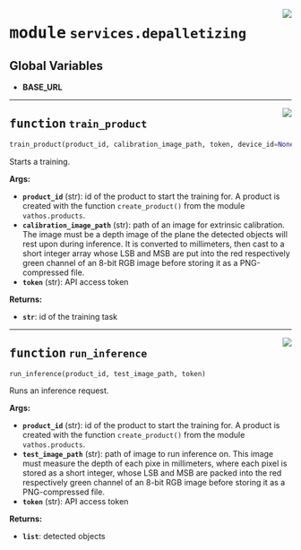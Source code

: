 <!-- markdownlint-disable -->

<a href="../vathos/services/depalletizing.py#L0"><img align="right" style="float:right;" src="https://img.shields.io/badge/-source-cccccc?style=flat-square"></a>

# <kbd>module</kbd> `services.depalletizing`




**Global Variables**
---------------
- **BASE_URL**

---

<a href="../vathos/services/depalletizing.py#L22"><img align="right" style="float:right;" src="https://img.shields.io/badge/-source-cccccc?style=flat-square"></a>

## <kbd>function</kbd> `train_product`

```python
train_product(product_id, calibration_image_path, token, device_id=None)
```

Starts a training. 



**Args:**
 
 - <b>`product_id`</b> (str):  id of the product to start the training for. A product  is created with the function `create_product()` from the module  `vathos.products`. 
 - <b>`calibration_image_path`</b> (str):  path of an image for extrinsic calibration.  The image must be a depth image of the plane the detected objects will  rest upon during inference. It is converted to millimeters, then cast to a  short integer array whose LSB and MSB are put into the red respectively  green channel of an 8-bit RGB image before storing it as a PNG-compressed  file. 
 - <b>`token`</b> (str):  API access token 



**Returns:**
 
 - <b>`str`</b>:  id of the training task 




---

<a href="../vathos/services/depalletizing.py#L74"><img align="right" style="float:right;" src="https://img.shields.io/badge/-source-cccccc?style=flat-square"></a>

## <kbd>function</kbd> `run_inference`

```python
run_inference(product_id, test_image_path, token)
```

Runs an inference request. 



**Args:**
 
 - <b>`product_id`</b> (str):  id of the product to start the training for. A product  is created with the function `create_product()` from the module  `vathos.products`. 
 - <b>`test_image_path`</b> (str):  path of image to run inference on. This image must measure the depth of each pixe in millimeters, where each pixel is stored as a short integer, whose LSB and MSB are packed into the red respectively green channel of an 8-bit RGB image before storing it as a PNG-compressed file. 
 - <b>`token`</b> (str):  API access token 



**Returns:**
 
 - <b>`list`</b>:  detected objects   


